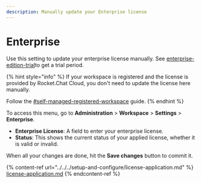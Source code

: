 ```yaml
---
description: Manually update your Enterprise license
---
```


# Enterprise

Use this setting to update your enterprise license manually. See [enterprise-edition-trial](../../../setup-and-configure/enterprise-edition-trial/ "mention")to get a trial period.

{% hint style="info" %}
If your workspace is registered and the license is provided by Rocket.Chat Cloud, you don't need to update the license here manually.

Follow the [#self-managed-registered-workspace](../../../setup-and-configure/license-application.md#self-managed-registered-workspace "mention") guide.
{% endhint %}

To access this menu, go to **Administration** > **Workspace** > **Settings** > **Enterprise**.

* **Enterprise License**: A field to enter your enterprise license.
* **Status**: This shows the current status of your applied license, whether it is valid or invalid.

When all your changes are done, hit the **Save changes** button to commit it.

{% content-ref url="../../../setup-and-configure/license-application.md" %}
[license-application.md](../../../setup-and-configure/license-application.md)
{% endcontent-ref %}
